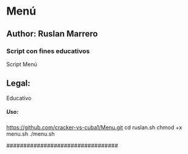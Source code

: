 # Menú
## Author: Ruslan Marrero
### Script con fines educativos

Script Menú

## Legal:
Educativo


##### Uso:

 https://github.com/cracker-vs-cuba1/Menu.git
 cd ruslan.sh
 chmod +x menu.sh
 ./menu.sh

#################################
